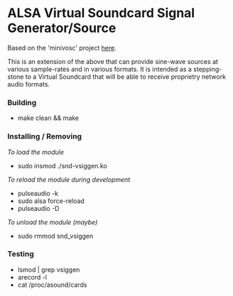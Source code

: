 ALSA Virtual Soundcard Signal Generator/Source
==============================================

Based on the 'minivosc' project [here](http://www.alsa-project.org/main/index.php/Minivosc).

This is an extension of the above that can provide sine-wave sources at various sample-rates and in various formats.
It is intended as a stepping-stone to a Virtual Soundcard that will be able to receive proprietry network audio formats.

### Building

- make clean && make

### Installing / Removing

*To load the module*

- sudo insmod ./snd-vsiggen.ko
 
*To reload the module during development*

- pulseaudio -k
- sudo alsa force-reload
- pulseaudio -D

*To unload the module (maybe)*

- sudo rmmod snd_vsiggen

### Testing

- lsmod | grep vsiggen
- arecord -l
- cat /proc/asound/cards
